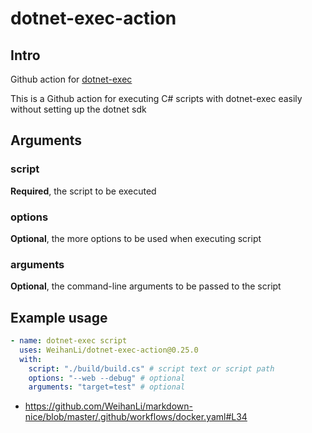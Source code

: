# dotnet-exec-action

## Intro

Github action for [dotnet-exec](https://github.com/WeihanLi/dotnet-exec)

This is a Github action for executing C# scripts with dotnet-exec easily without setting up the dotnet sdk

## Arguments

### script

**Required**, the script to be executed

### options

**Optional**, the more options to be used when executing script

### arguments

**Optional**, the command-line arguments to be passed to the script

## Example usage

```yaml
- name: dotnet-exec script
  uses: WeihanLi/dotnet-exec-action@0.25.0
  with:
    script: "./build/build.cs" # script text or script path
    options: "--web --debug" # optional
    arguments: "target=test" # optional
```

- https://github.com/WeihanLi/markdown-nice/blob/master/.github/workflows/docker.yaml#L34
  
